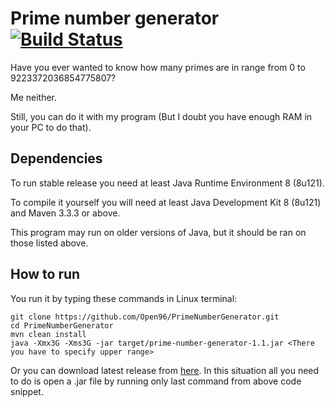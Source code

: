 # Prime number generator [![Build Status](https://travis-ci.org/Open96/PrimeNumberGenerator.svg?branch=master)](https://travis-ci.org/Open96/PrimeNumberGenerator)

Have you ever wanted to know how many primes are in range from 0 to 9223372036854775807?

Me neither.

Still, you can do it with my program (But I doubt you have enough RAM in your PC to do that).

## Dependencies

To run stable release you need at least Java Runtime Environment 8 (8u121).

To compile it yourself you will need at least Java Development Kit 8 (8u121) and Maven 3.3.3 or above.

This program may run on older versions of Java, but it should be ran on those listed above.

## How to run

You run it by typing these commands in Linux terminal:
```
git clone https://github.com/Open96/PrimeNumberGenerator.git
cd PrimeNumberGenerator
mvn clean install
java -Xmx3G -Xms3G -jar target/prime-number-generator-1.1.jar <There you have to specify upper range>
```


Or you can download latest release from [here](https://github.com/Open96/PrimeNumberGenerator/releases). In this situation all you need to do is open a .jar file by running only last command from above code snippet.
